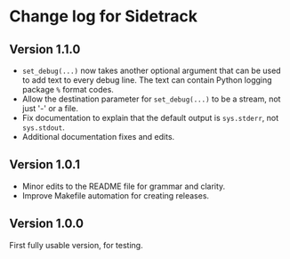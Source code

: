 Change log for Sidetrack
========================

Version 1.1.0
-------------

* `set_debug(...)` now takes another optional argument that can be used to add text to every debug line. The text can contain Python logging package `%` format codes.
* Allow the destination parameter for `set_debug(...)` to be a stream, not just '-' or a file.
* Fix documentation to explain that the default output is `sys.stderr`, not `sys.stdout`.
* Additional documentation fixes and edits.


Version 1.0.1
-------------

* Minor edits to the README file for grammar and clarity.
* Improve Makefile automation for creating releases.


Version 1.0.0
-------------

First fully usable version, for testing.

